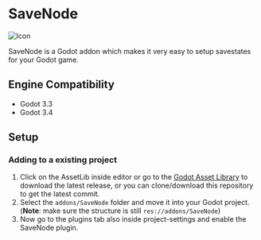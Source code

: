 # SaveNode

![Icon](https://user-images.githubusercontent.com/96730892/147489523-61ad8e21-e87b-43cc-aa23-b532c6edd335.png)

SaveNode is a Godot addon which makes it very easy to setup savestates for your Godot game.

## Engine Compatibility
* Godot 3.3
* Godot 3.4

## Setup

### Adding to a existing project

1. Click on the AssetLib inside editor or go to the [Godot Asset Library](https://godotengine.org/asset-library/asset/425) to download the latest release, or you can clone/download this repository to get the latest commit.
2. Select the `addons/SaveNode` folder and move it into your Godot project. 
(**Note**: make sure the structure is still `res://addons/SaveNode`)
4. Now go to the plugins tab also inside project-settings and enable the SaveNode plugin.
